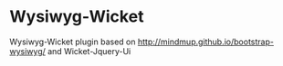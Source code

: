Wysiwyg-Wicket
==============

Wysiwyg-Wicket plugin based on http://mindmup.github.io/bootstrap-wysiwyg/ and Wicket-Jquery-Ui
